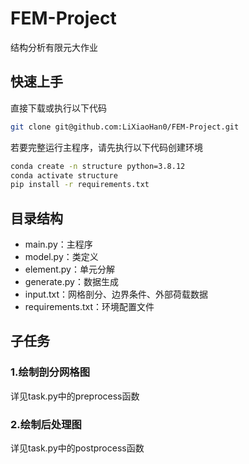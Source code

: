 # FEM-Project

结构分析有限元大作业

## 快速上手

直接下载或执行以下代码

```bash
git clone git@github.com:LiXiaoHan0/FEM-Project.git
```

若要完整运行主程序，请先执行以下代码创建环境

```bash
conda create -n structure python=3.8.12
conda activate structure
pip install -r requirements.txt
```

## 目录结构

+ main.py：主程序
+ model.py：类定义
+ element.py：单元分解
+ generate.py：数据生成
+ input.txt：网格剖分、边界条件、外部荷载数据
+ requirements.txt：环境配置文件

## 子任务

### 1.绘制剖分网格图

详见task.py中的preprocess函数

### 2.绘制后处理图

详见task.py中的postprocess函数